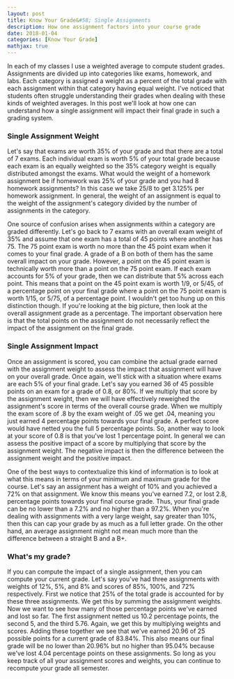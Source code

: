 ```yaml
---
layout: post
title: Know Your Grade&#58; Single Assignments
description: How one assignment factors into your course grade
date: 2018-01-04
categories: [Know Your Grade]
mathjax: true
---
```



In each of my classes I use a weighted average to compute student grades. Assignments are divided up into categories like exams, homework, and labs. Each category is assigned a weight as a percent of the total grade with each assignment within that category having equal weight. I've noticed that students often struggle understanding their grades when dealing with these kinds of weighted averages. In this post we'll look at how one can understand how a single assignment will impact their final grade in such a grading system.

### Single Assignment Weight

Let's say that exams are worth 35% of your grade and that there are a total of 7 exams.  Each individual exam is worth 5% of your total grade because each exam is an equally weighted so the 35% category weight is equally distributed amongst the exams. What would the weight of a homework assignment be if homework was 25% of your grade and you had 8 homework assignments?  In this case we take 25/8 to get 3.125% per homework assignment.  In general, the weight of an assignment is equal to the weight of the assignment's category divided by the number of assignments in the category.

One source of confusion arises when assignments within a category are graded differently. Let's go back to 7 exams with an overall exam weight of 35% and assume that one exam has a total of 45 points where another has 75. The 75 point exam is worth no more than the 45 point exam when it comes to your final grade.  A grade of a B on both of them has the same overall impact on your grade. However, a point on the 45 point exam is technically worth more than a point on the 75 point exam. If each exam accounts for 5% of your grade, then we can distribute that 5% across each point. This means that a point on the 45 point exam is worth 1/9, or 5/45, of a percentage point on your final grade where a point on the 75 point exam is worth 1/15, or 5/75,  of a percentage point. I wouldn't get too hung up on this distinction though. If you're looking at the big picture, then look at the overall assignment grade as a percentage. The important observation here is that the total points on the assignment do not necessarily reflect the impact of the assignment on the final grade.

### Single Assignment Impact

Once an assignment is scored, you can combine the actual grade earned with the assignment weight to assess the impact that assignment will have on your overall grade. Once again, we'll stick with a situation where exams are each 5% of your final grade. Let's say you earned 36 of 45 possible points on an exam for a grade of 0.8, or 80%. If we multiply that score by the assignment weight, then we will have effectively reweighed the assignment's score in terms of the overall course grade.  When we multiply the exam score of .8 by the exam weight of .05 we get .04, meaning you just earned 4 percentage points towards your final grade. A perfect score would have netted you the full 5 percentage points.  So, another way to look at your score of 0.8 is  that you've lost 1 percentage point.  In general we can assess the positive impact of a score by multiplying that score by the assignment weight. The negative impact is then the difference between the assignment weight and the positive impact.

One of the best ways to contextualize this kind of information is to look at what this means in terms of your minimum and maximum grade for the course.  Let's say an assignment has a weight of 10% and you achieved a 72% on that assignment. We know this means you've earned 7.2, or lost 2.8, percentage points towards your final course grade. Thus, your final grade can be no lower than a 7.2% and no higher than a 97.2%. When you're dealing with assignments with a very large weight, say greater than 10%, then this can cap your grade by as much as a full letter grade.  On the other hand, an average assignment might not mean much more than the difference between a straight B and a B+.


### What's my grade?

If you can compute the impact of a single assignment, then you can compute your current grade.  Let's say you've had three assignments with weights of 12%, 5%, and 8% and scores of  85%, 100%, and 72% respectively. First we notice that 25% of the total grade is accounted for by these three assignments.  We get this by summing the assignment weights. Now we want to see how many of those percentage points we've earned and lost so far.  The first assignment netted us 10.2 percentage points, the second 5, and the third 5.76.  Again, we get this by multiplying weights and scores. Adding these together we see that we've earned 20.96 of 25 possible points for a current grade of 83.84%. This also means our final grade will be no lower than 20.96% but no higher than 95.04% because we've lost 4.04 percentage points on these assignments.  So long as you keep track of all your assignment scores and weights, you can continue to recompute your grade all semester.
